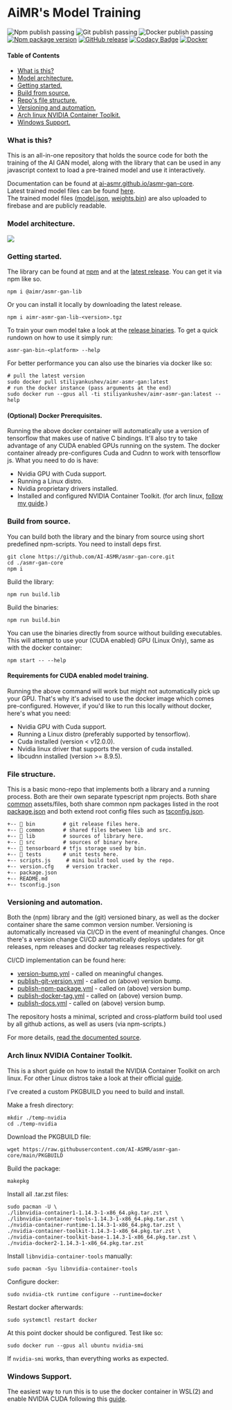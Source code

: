 # AiMR's Model Training

![Npm publish passing](https://github.com/AI-ASMR/asmr-gan-core/actions/workflows/publish-npm-package.yml/badge.svg?branch=main)
![Git publish passing](https://github.com/AI-ASMR/asmr-gan-core/actions/workflows/publish-git-version.yml/badge.svg?branch=main)
![Docker publish passing](https://github.com/AI-ASMR/asmr-gan-core/actions/workflows/publish-docker-tag.yml/badge.svg?branch=main)
[![Npm package version](https://img.shields.io/npm/v/%40aimr%2Fasmr-gan-lib)](https://www.npmjs.com/package/@aimr/asmr-gan-lib)
[![GitHub release](https://img.shields.io/github/v/release/AI-ASMR/asmr-gan-core)](https://github.com/AI-ASMR/asmr-gan-core/releases)
[![Codacy Badge](https://app.codacy.com/project/badge/Grade/0e89310a47e24d6bb14b42183a653171)](https://app.codacy.com/gh/AI-ASMR/asmr-gan-core/dashboard?utm_source=gh&utm_medium=referral&utm_content=&utm_campaign=Badge_grade)
[![Docker](https://badgen.net/badge/icon/docker?icon=docker&label)](https://hub.docker.com/repository/docker/stiliyankushev/aimr-asmr-gan/general)
 
#### Table of Contents
-  [What is this?](#introduction)
-  [Model architecture.](#model)
-  [Getting started.](#getting-started)
-  [Build from source.](#build-from-source)
-  [Repo's file structure.](#file-structure)
-  [Versioning and automation.](#versioning)
-  [Arch linux NVIDIA Container Toolkit.](#arch-nvidia-container)
-  [Windows Support.](#windows)

### What is this? <a id="introduction"></a>

This is an all-in-one repository that holds the source code for both the training of the AI GAN model, along with the library that can be used in any javascript context to load a pre-trained model and use it interactively.

Documentation can be found at [ai-asmr.github.io/asmr-gan-core](https://ai-asmr.github.io/asmr-gan-core/).<br/>
Latest trained model files can be found [here](https://github.com/AI-ASMR/asmr-gan-core/releases/tag/trained-model).<br/>
The trained model files ([model.json](https://firebasestorage.googleapis.com/v0/b/aimr-model-storage.appspot.com/o/model.json?alt=media), [weights.bin](https://firebasestorage.googleapis.com/v0/b/aimr-model-storage.appspot.com/o/weights.bin?alt=media)) are also uploaded to firebase and are publicly readable.

### Model architecture. <a id="model"></a>

<img src="https://raw.githubusercontent.com/AI-ASMR/asmr-gan-core/main/assets/model.png">

### Getting started. <a id="getting-started"></a>

The library can be found at [npm](https://www.npmjs.com/package/@aimr/asmr-gan-lib) and at the [latest release](https://github.com/AI-ASMR/asmr-gan-core/releases/).
You can get it via npm like so.
```shell
npm i @aimr/asmr-gan-lib
```
Or you can install it locally by downloading the latest release.
```shell
npm i aimr-asmr-gan-lib-<version>.tgz
```
To train your own model take a look at the [release binaries](https://github.com/AI-ASMR/asmr-gan-core/releases/).
To get a quick rundown on how to use it simply run:
```shell
asmr-gan-bin-<platform> --help
```
For better performance you can also use the binaries via docker like so:
```shell
# pull the latest version
sudo docker pull stiliyankushev/aimr-asmr-gan:latest
# run the docker instance (pass arguments at the end)
sudo docker run --gpus all -ti stiliyankushev/aimr-asmr-gan:latest --help
```

#### (Optional) Docker Prerequisites.
Running the above docker container will automatically use a version of tensorflow that makes use of native C bindings. It'll also try to take advantage of any CUDA enabled GPUs running on the system. The docker container already pre-configures Cuda and Cudnn to work with tensorflow js. What you need to do is have:
-   Nvidia GPU with Cuda support.
-   Running a Linux distro.
-   Nvidia proprietary drivers installed.
-   Installed and configured NVIDIA Container Toolkit. (for arch linux, [follow my guide](#arch-nvidia-container).)

### Build from source. <a id="build-from-source"></a>

You can build both the library and the binary from source using short predefined npm-scripts.
You need to install deps first.
```shell
git clone https://github.com/AI-ASMR/asmr-gan-core.git
cd ./asmr-gan-core
npm i
```
Build the library:
```shell
npm run build.lib
```
Build the binaries:
```shell
npm run build.bin
```
You can use the binaries directly from source without building executables.
This will attempt to use your (CUDA enabled) GPU (Linux Only),
same as with the docker container:
```shell
npm start -- --help
```
#### Requirements for CUDA enabled model training.
Running the above command will work but might not automatically pick up your GPU. 
That's why it's advised to use the docker image which comes pre-configured. However, if you'd like to run this locally without docker, here's what you need:
-   Nvidia GPU with Cuda support.
-   Running a Linux distro (preferably supported by tensorflow).
-   Cuda installed (version < v12.0.0).
-   Nvidia linux driver that supports the version of cuda installed.
-   libcudnn installed (version >= 8.9.5).

### File structure. <a id="file-structure"></a>

This is a basic mono-repo that implements both a library and a running process. Both are their own separate typescript npm projects. Both share [common](https://github.com/AI-ASMR/asmr-gan-core/tree/main/common) assets/files, both share common npm packages listed in the root [package.json](https://github.com/AI-ASMR/asmr-gan-core/blob/main/package.json) and both extend root config files such as [tsconfig.json](https://github.com/AI-ASMR/asmr-gan-core/blob/main/tsconfig.json).

```
+-- 📁 bin         # git release files here.
+-- 📁 common      # shared files between lib and src.
+-- 📁 lib         # sources of library here.
+-- 📁 src         # sources of binary here.
+-- 📁 tensorboard # tfjs storage used by bin.
+-- 📁 tests       # unit tests here.
+-- scripts.js     # mini build tool used by the repo.
+-- version.cfg    # version tracker.
+-- package.json
+-- README.md
+-- tsconfig.json
```

### Versioning and automation. <a id="versioning"></a>

Both the (npm) library and the (git) versioned binary, as well as the docker container share the same common version number. Versioning is automatically increased via CI/CD in the event of meaningful changes. Once there's a version change CI/CD automatically deploys updates for git releases, npm releases and docker tag releases respectively.

CI/CD implementation can be found here:
-   [version-bump.yml](https://github.com/AI-ASMR/asmr-gan-core/blob/main/.github/workflows/version-bump.yml) - called on meaningful changes.
-   [publish-git-version.yml](https://github.com/AI-ASMR/asmr-gan-core/blob/main/.github/workflows/publish-git-version.yml) - called on (above) version bump.
-   [publish-npm-package.yml](https://github.com/AI-ASMR/asmr-gan-core/blob/main/.github/workflows/publish-npm-package.yml) - called on (above) version bump.
-   [publish-docker-tag.yml](https://github.com/AI-ASMR/asmr-gan-core/blob/main/.github/workflows/publish-docker-tag.yml) - called on (above) version bump.
-   [publish-docs.yml](https://github.com/AI-ASMR/asmr-gan-core/blob/main/.github/workflows/publish-docs.yml) - called on (above) version bump.

The repository hosts a minimal, scripted and cross-platform build tool used by all github actions, as well as users (via npm-scripts.)

For more details, [read the documented source](https://github.com/AI-ASMR/asmr-gan-core/blob/main/scripts.js).

### Arch linux NVIDIA Container Toolkit. <a id="arch-nvidia-container"></a>

This is a short guide on how to install the NVIDIA Container Toolkit on arch linux. For other Linux distros take a look at their official [guide](https://docs.nvidia.com/datacenter/cloud-native/container-toolkit/latest/install-guide.html).

I've created a custom PKGBUILD you need to build and install.

Make a fresh directory:
```shell
mkdir ./temp-nvidia 
cd ./temp-nvidia
```
Download the PKGBUILD file:
```shell
wget https://raw.githubusercontent.com/AI-ASMR/asmr-gan-core/main/PKGBUILD
```
Build the package:
```shell
makepkg
```
Install all .tar.zst files:
```shell
sudo pacman -U \ 
./libnvidia-container1-1.14.3-1-x86_64.pkg.tar.zst \
./libnvidia-container-tools-1.14.3-1-x86_64.pkg.tar.zst \
./nvidia-container-runtime-1.14.3-1-x86_64.pkg.tar.zst \
./nvidia-container-toolkit-1.14.3-1-x86_64.pkg.tar.zst \ 
./nvidia-container-toolkit-base-1.14.3-1-x86_64.pkg.tar.zst \ 
./nvidia-docker2-1.14.3-1-x86_64.pkg.tar.zst
```
Install `libnvidia-container-tools` manually:
```shell
sudo pacman -Syu libnvidia-container-tools
```
Configure docker:
```shell
sudo nvidia-ctk runtime configure --runtime=docker
```
Restart docker afterwards:
```shell
sudo systemctl restart docker
```
At this point docker should be configured. Test like so:
```shell
sudo docker run --gpus all ubuntu nvidia-smi
```
If `nvidia-smi` works, than everything works as expected.

### Windows Support. <a id="windows"></a>

The easiest way to run this is to use the docker container in WSL(2) and enable NVIDIA CUDA following this [guide](https://learn.microsoft.com/en-us/windows/ai/directml/gpu-cuda-in-wsl).
